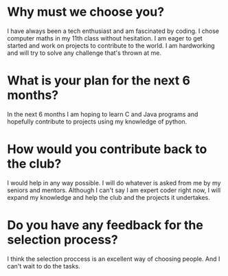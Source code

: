 # Why must we choose you?
I have always been a tech enthusiast and am fascinated by coding. I chose computer maths in my 11th class without hesitation. I am eager to get started and work on projects 
to contribute to the world. I am hardworking and will try to solve any challenge that's thrown at me.

# What is your plan for the next 6 months?
In the next 6 months I am hoping to learn C and Java programs and hopefully contribute to projects using my knowledge of python.

# How would you contribute back to the club? 
I would help in any way possible. I will do whatever is asked from me by my seniors and mentors. Although I can't say I am expert coder right now, I will expand my knowledge and
help the club and the projects it undertakes.

# Do you have any feedback for the selection process?
I think the selection proccess is an excellent way of choosing people. And I can't wait to do the tasks.
